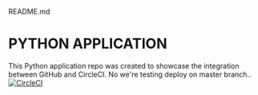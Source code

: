 README.md
# PYTHON APPLICATION
This Python application repo was created to showcase the integration between GitHub and CircleCI.  No we're testing deploy on master branch..
[![CircleCI](https://circleci.com/gh/NdagiStanley/python_app.svg?style=svg)](https://circleci.com/gh/NdagiStanley/python_app)